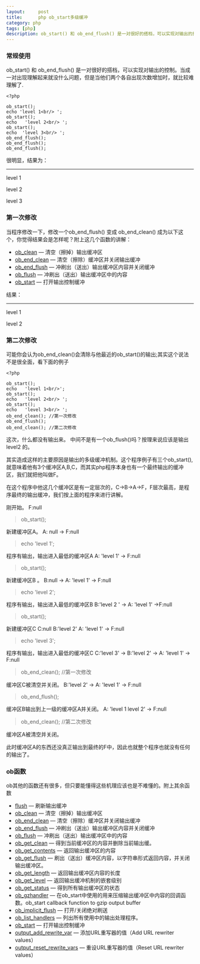 ```yaml
---
layout:     post
title:      php ob_start多级缓冲
category: php
tags: [php]
description: ob_start() 和 ob_end_flush() 是一对很好的搭档，可以实现对输出的控制。当成一对出现理解起来就没什么问题，但是当他们两个各自出现次数增加时，就比较难理解了.
---
```


### 常规使用

ob_start() 和 ob_end_flush() 是一对很好的搭档，可以实现对输出的控制。当成一对出现理解起来就没什么问题，但是当他们两个各自出现次数增加时，就比较难理解了.

```
<?php

ob_start();
echo 'level 1<br/> ';
ob_start();
echo   'level 2<br/> ';
ob_start();
echo  'level 3<br/> ';
ob_end_flush();
ob_end_flush();
ob_end_flush();
```

很明显，结果为：

***

level 1

level 2

level 3

### 第一次修改

当程序修改一下，修改一个ob_end_flush() 变成 ob_end_clean() 成为以下这个，你觉得结果会是怎样呢？附上这几个函数的讲解：


- [ob_clean](http://cn2.php.net/manual/zh/function.ob-clean.php) — 清空（擦掉）输出缓冲区
- [ob_end_clean](http://cn2.php.net/manual/zh/function.ob-end-clean.php) — 清空（擦除）缓冲区并关闭输出缓冲
- [ob_end_flush](http://cn2.php.net/manual/zh/function.ob-end-flush.php) — 冲刷出（送出）输出缓冲区内容并关闭缓冲
- [ob_flush](http://cn2.php.net/manual/zh/function.ob-flush.php) — 冲刷出（送出）输出缓冲区中的内容
- [ob_start](http://cn2.php.net/manual/zh/function.ob-start.php) — 打开输出控制缓冲


结果：

***

level 1

level 2

### 第二次修改

可能你会认为ob_end_clean()会清除与他最近的ob_start()的输出;其实这个说法不是很全面，看下面的例子

```
<?php

ob_start();
echo   'level 1<br/>';
ob_start();
echo   'level 2<br/> ';
ob_start();
echo   'level 3<br/> ';
ob_end_clean(); //第一次修改
ob_end_flush();
ob_end_clean(); //第二次修改
```

这次，什么都没有输出来。
中间不是有一个ob_flush()吗？按理来说应该是输出  level2 的。

其实造成这样的主要原因是输出的多级缓冲机制。这个程序例子有三个ob_start(),就意味着他有3个缓冲区A,B,C，而其实php程序本身也有一个最终输出的缓冲区，我们就把他叫做F。

在这个程序中他这几个缓冲区是有一定层次的，C->B->A->F，F层次最高，是程序最终的输出缓冲，我们按上面的程序来进行讲解。

刚开始。  F:null 

>ob_start();

新建缓冲区A。  A: null -> F:null

>echo   'level 1';

程序有输出，输出进入最低的缓冲区A  A: 'level 1' -> F:null

>ob_start(); 

新建缓冲区B 。 B:null  ->  A: 'level 1' -> F:null

>echo   'level 2';

程序有输出，输出进入最低的缓冲区B     B:'level 2 ' ->  A: 'level 1' ->F:null

>ob_start();

新建缓冲区C   C:null  B:'level 2'   A: 'level 1' -> F:null

>echo   'level 3';

程序有输出，输出进入最低的缓冲区C    C:'level 3'  ->  B:'level 2'  ->  A: 'level 1' -> F:null

>ob_end_clean(); //第一次修改

缓冲区C被清空并关闭。  B:'level 2'  ->  A: 'level 1' -> F:null

>ob_end_flush();

缓冲区B输出到上一级的缓冲区A并关闭。   A: 'level 1 level 2' -> F:null

>ob_end_clean(); //第二次修改

缓冲区A被清空并关闭。

此时缓冲区A的东西还没真正输出到最终的F中，因此也就整个程序也就没有任何的输出了。

### ob函数

ob其他的函数还有很多，但只要能懂得这些机理应该也是不难懂的。附上其余函数

- [flush](http://cn2.php.net/manual/zh/function.flush.php) — 刷新输出缓冲
- [ob_clean](http://cn2.php.net/manual/zh/function.ob_clean.php) — 清空（擦掉）输出缓冲区
- [ob_end_clean](http://cn2.php.net/manual/zh/function.ob_end_clean.php) — 清空（擦除）缓冲区并关闭输出缓冲
- [ob_end_flush](http://cn2.php.net/manual/zh/function.ob_end_flush.php) — 冲刷出（送出）输出缓冲区内容并关闭缓冲
- [ob_flush](http://cn2.php.net/manual/zh/function.ob_flush.php) — 冲刷出（送出）输出缓冲区中的内容
- [ob_get_clean](http://cn2.php.net/manual/zh/function.ob_get_clean.php) — 得到当前缓冲区的内容并删除当前输出缓。
- [ob_get_contents](http://cn2.php.net/manual/zh/function.ob_get_contents.php) — 返回输出缓冲区的内容
- [ob_get_flush](http://cn2.php.net/manual/zh/function.ob_get_flush.php) — 刷出（送出）缓冲区内容，以字符串形式返回内容，并关闭输出缓冲区。
- [ob_get_length](http://cn2.php.net/manual/zh/function.ob_get_length.php) — 返回输出缓冲区内容的长度
- [ob_get_level](http://cn2.php.net/manual/zh/function.ob_get_level.php) — 返回输出缓冲机制的嵌套级别
- [ob_get_status](http://cn2.php.net/manual/zh/function.ob_get_status.php) — 得到所有输出缓冲区的状态
- [ob_gzhandler](http://cn2.php.net/manual/zh/function.ob_gzhandler.php) — 在ob_start中使用的用来压缩输出缓冲区中内容的回调函数。ob_start callback function to gzip output buffer
- [ob_implicit_flush](http://cn2.php.net/manual/zh/function.ob_implicit_flush.php) — 打开/关闭绝对刷送
- [ob_list_handlers](http://cn2.php.net/manual/zh/function.ob_list_handlers.php) — 列出所有使用中的输出处理程序。
- [ob_start](http://cn2.php.net/manual/zh/function.ob_start.php) — 打开输出控制缓冲
- [output_add_rewrite_var](http://cn2.php.net/manual/zh/function.output_add_rewrite_var.php) — 添加URL重写器的值（Add URL rewriter values）
- [output_reset_rewrite_vars](http://cn2.php.net/manual/zh/function.output_reset_rewrite_vars.php) — 重设URL重写器的值（Reset URL rewriter values）


